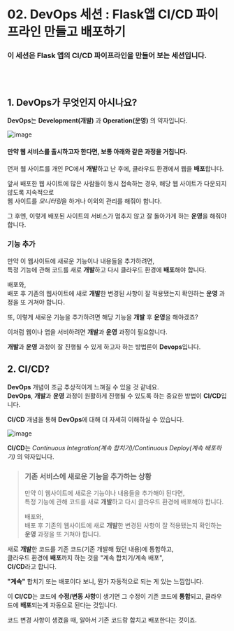 # 02. DevOps 세션 : Flask앱 CI/CD 파이프라인 만들고 배포하기
### 이 세션은 Flask 앱의 CI/CD 파이프라인을 만들어 보는 세션입니다.    
<br>
<br>

## 1. **DevOps**가 무엇인지 아시나요?  
**DevOps**는  **Development(개발)** 과 **Operation(운영)** 의 약자입니다.
 
![image](https://github.com/KNU-MLSA/2024_3_Event/assets/114579651/052fc717-826e-4953-8e98-188d2d88c446)


#### 만약 웹 서비스를 출시하고자 한다면, 보통 아래와 같은 과정을 거칩니다.   

  
먼저 웹 사이트를 개인 PC에서 **개발**하고 난 후에, 클라우드 환경에서 웹을 **배포**합니다.  
  
앞서 배포한 웹 사이트에 많은 사람들이 동시 접속하는 경우, 해당 웹 사이트가 다운되지 않도록 지속적으로  
웹 사이트를 *모니터링*을 하거나 이외의 관리를 해줘야 합니다.  
  
그 후엔, 이렇게 배포된 사이트의 서비스가 멈추지 않고 잘 돌아가게 하는 **운영**을 해줘야 합니다.  

### 기능 추가
만약 이 웹사이트에 새로운 기능이나 내용들을 추가하려면,  
특정 기능에 관해 코드를 새로 **개발**하고 다시 클라우드 환경에 **배포**해야 합니다.
  
배포와,   
배포 후 기존의 웹사이트에 새로 **개발**한 변경된 사항이 잘 적용됐는지 확인하는 **운영** 과정을 또 거쳐야 합니다.  

  
또, 이렇게 새로운 기능을 추가하려면 해당 기능을 **개발** 후 **운영**을 해야겠죠?



이처럼 웹이나 앱을 서비하려면 **개발**과 **운영** 과정이 필요합니다.
  
**개발**과 **운영** 과정이 잘 진행될 수 있게 하고자 하는 방법론이 **Devops**입니다.
  

 ## 2. CI/CD?

**DevOps** 개념이 조금 추상적이게 느껴질 수 있을 것 같네요.  
**DevOps**, **개발**과 **운영** 과정이 원활하게 진행될 수 있도록 하는 중요한 방법이 **CI/CD**입니다.  
  
**CI/CD** 개념을 통해 **DevOps**에 대해 더 자세히 이해하실 수 있습니다.  

![image](https://github.com/KNU-MLSA/2024_3_Event/assets/114579651/84961af8-29d2-4c8d-a0a5-db93f7882f0d)
  
**CI/CD**는 *Continuous Integration(계속 합치기)/Continuous Deploy(계속 배포하기)* 의 약자입니다.  
  
> ### 기존 서비스에 새로운 기능을 추가하는 상황
>만약 이 웹사이트에 새로운 기능이나 내용들을 추가해야 된다면,  
>특정 기능에 관해 코드를 새로 **개발**하고 다시 클라우드 환경에 배포해야 합니다.
>  
>배포와,   
>배포 후 기존의 웹사이트에 새로 **개발**한 변경된 사항이 잘 적용됐는지 확인하는 **운영** 과정을 또 거쳐야 합니다.  
  
새로 **개발**한 코드를 기존 코드(기존 개발해 뒀던 내용)에 통합하고,  
클라우드 환경에 **배포**까지 하는 것을 "계속 합치기/계속 배포",   
**CI/CD**라고 합니다.  

**"계속"** 합치기 또는 배포이다 보니, 뭔가 자동적으로 되는 게 있는 느낌입니다.  

이 **CI/CD**는 코드에 **수정/변동 사항**이 생기면 그 수정이 기존 코드에 **통합**되고, 클라우드에 **배포**되는게
자동으로 된다는 것입니다.  

코드 변경 사항이 생겼을 때, 알아서 기존 코드랑 합치고 배포한다는 것이죠.

  
    
